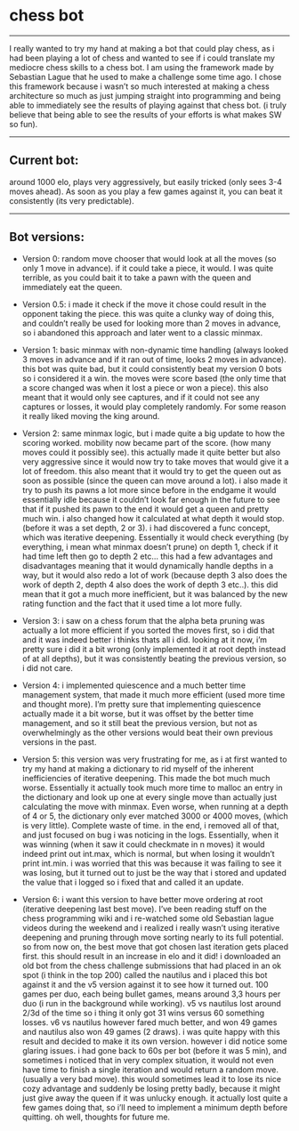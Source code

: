 # chess bot
---

I really wanted to try my hand at making a bot that could play chess, as i had been playing a lot of chess and wanted to see if i could translate my mediocre chess skills to a chess bot. I am using the framework made by Sebastian Lague that he used to make a challenge some time ago. I chose this framework because i wasn’t so much interested at making a chess architecture so much as just jumping straight into programming and being able to immediately see the results of playing against that chess bot. (i truly believe that being able to see the results of your efforts is what makes SW so fun).

---

## Current bot:

around 1000 elo, plays very aggressively, but easily tricked (only sees 3-4 moves ahead). As soon as you play a few games against it, you can beat it consistently (its very predictable).

---

## Bot versions:

- Version 0: random move chooser that would look at all the moves (so only 1 move in advance). if it could take a piece, it would. I was quite terrible, as you could bait it to take a pawn with the queen and immediately eat the queen.

- Version 0.5: i made it check if the move it chose could result in the opponent taking the piece. this was quite a clunky way of doing this, and couldn’t really be used for looking more than 2 moves in advance, so i abandoned this approach and later went to a classic minmax.

- Version 1: basic minmax with non-dynamic time handling (always looked 3 moves in advance and if it ran out of time, looks 2 moves in advance). this bot was quite bad, but it could consistently beat my version 0 bots so i considered it a win. the moves were score based (the only time that a score changed was when it lost a piece or won a piece). this also meant that it would only see captures, and if it could not see any captures or losses, it would play completely randomly. For some reason it really liked moving the king around.

- Version 2: same minmax logic, but i made quite a big update to how the scoring worked. mobility now became part of the score. (how many moves could it possibly see). this actually made it quite better but also very aggressive since it would now try to take moves that would give it a lot of freedom. this also meant that it would try to get the queen out as soon as possible (since the queen can move around a lot). i also made it try to push its pawns a lot more since before in the endgame it would essentially idle because it couldn’t look far enough in the future to see that if it pushed its pawn to the end it would get a queen and pretty much win. i also changed how it calculated at what depth it would stop. (before it was a set depth, 2 or 3). i had discovered a func concept, which was iterative deepening. Essentially it would check everything (by everything, i mean what minmax doesn’t prune) on depth 1, check if it had time left then go to depth 2 etc… this had a few advantages and disadvantages meaning that it would dynamically handle depths in a way, but it would also redo a lot of work (because depth 3 also does the work of depth 2, depth 4 also does the work of depth 3 etc..). this did mean that it got a much more inefficient, but it was balanced by the new rating function and the fact that it used time a lot more fully.

- Version 3: i saw on a chess forum that the alpha beta pruning was actually a lot more efficient if you sorted the moves first, so i did that and it was indeed better i thinks thats all i did. looking at it now, i’m pretty sure i did it a bit wrong (only implemented it at root depth instead of at all depths), but it was consistently beating the previous version, so i did not care.

- Version 4: i implemented quiescence and a much better time management system, that made it much more efficient (used more time and thought more). I’m pretty sure that implementing quiescence actually made it a bit worse, but it was offset by the better time management, and so it still beat the previous version, but not as overwhelmingly as the other versions would beat their own previous versions in the past.

- Version 5: this version was very frustrating for me, as i at first wanted to try my hand at making a dictionary to rid myself of the inherent inefficiencies of iterative deepening. This made the bot much much worse. Essentially it actually took much more time to malloc an entry in the dictionary and look up one at every single move than actually just calculating the move with minmax. Even worse, when running at a depth of 4 or 5, the dictionary only ever matched 3000 or 4000 moves, (which is very little). Complete waste of time. in the end, i removed all of that, and just focused on bug i was noticing in the logs. Essentially, when it was winning (when it saw it could checkmate in n moves) it would indeed print out int.max, which is normal, but when losing it wouldn’t print int.min. i was worried that this was because it was failing to see it was losing, but it turned out to just be the way that i stored and updated the value that i logged so i fixed that and called it an update.

- Version 6: i want this version to have better move ordering at root (iterative deepening last best move). I’ve been reading stuff on the chess programming wiki and i re-watched some old Sebastian lague videos during the weekend and i realized i really wasn’t using iterative deepening and pruning through move sorting nearly to its full potential. so from now on, the best move that got chosen last iteration gets placed first. this should result in an increase in elo and it did! i downloaded an old bot from the chess challenge submissions that had placed in an ok spot (i think in the top 200) called the nautilus and i placed this bot against it and the v5 version against it to see how it turned out. 100 games per duo, each being bullet games, means around 3,3 hours per duo (i run in the background while working). v5 vs nautilus lost around 2/3d of the time so i thing it only got 31 wins versus 60 something losses. v6 vs nautilus however fared much better, and won 49 games and nautilus also won 49 games (2 draws). i was quite happy with this result and decided to make it its own version. however i did notice some glaring issues. i had gone back to 60s per bot (before it was 5 min), and sometimes i noticed that in very complex situation, it would not even have time to finish a single iteration and would return a random move. (usually a very bad move). this would sometimes lead it to lose its nice cozy advantage and suddenly be losing pretty badly, because it might just give away the queen if it was unlucky enough. it actually lost quite a few games doing that, so i’ll need to implement a minimum depth before quitting. oh well, thoughts for future me.